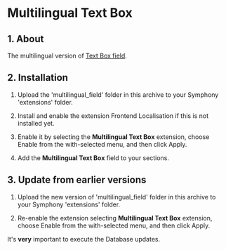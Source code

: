# Multilingual Text Box


## 1. About

The multilingual version of [Text Box field](https://github.com/rowan-lewis/textboxfield).



## 2. Installation

1. Upload the 'multilingual_field' folder in this archive to your Symphony 'extensions' folder.

2. Install and enable the extension Frontend Localisation if this is not installed yet.

3. Enable it by selecting the **Multilingual Text Box** extension, choose Enable from the with-selected menu, and then click Apply.

4. Add the **Multilingual Text Box** field to your sections.



## 3. Update from earlier versions

1. Upload the new version of 'multilingual_field' folder in this archive to your Symphony 'extensions' folder.  

2. Re-enable the extension selecting **Multilingual Text Box** extension, choose Enable from the with-selected menu, and then click Apply.

It's **very** important to execute the Database updates.
